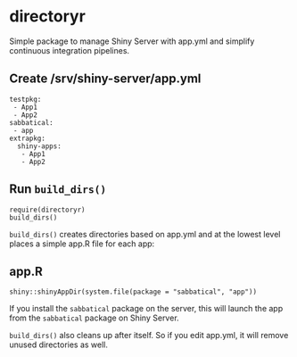# directoryr
Simple package to manage Shiny Server with app.yml and simplify continuous integration pipelines.

## Create /srv/shiny-server/app.yml
```
testpkg:
 - App1
 - App2
sabbatical:
 - app
extrapkg:
  shiny-apps:
   - App1
   - App2
```

## Run `build_dirs()`
```
require(directoryr)
build_dirs()
```

`build_dirs()` creates directories based on app.yml and at the lowest level places a simple app.R file for each app:

## app.R
```
shiny::shinyAppDir(system.file(package = "sabbatical", "app"))
```

If you install the `sabbatical` package on the server, this will launch the app from the `sabbatical` package on Shiny Server.

`build_dirs()` also cleans up after itself. So if you edit app.yml, it will remove unused directories as well.
